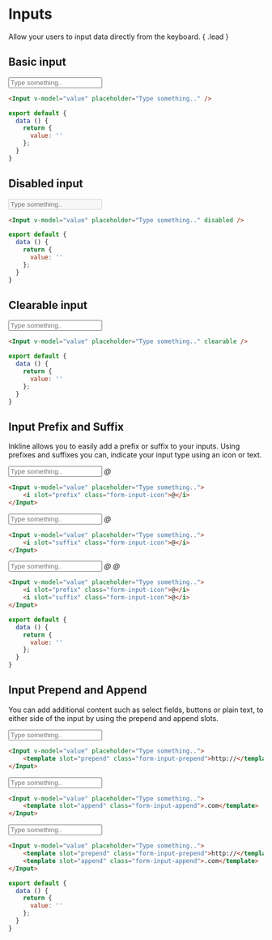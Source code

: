 # Inputs

Allow your users to input data directly from the keyboard. { .lead }

## Basic input

<Input v-model="inputValue" placeholder="Type something.." />

~~~html
<Input v-model="value" placeholder="Type something.." />
~~~

~~~js
export default {
  data () {
    return {
      value: ''
    };
  }
}
~~~

## Disabled input

<Input v-model="disabledInputValue" placeholder="Type something.." disabled />

~~~html
<Input v-model="value" placeholder="Type something.." disabled />
~~~

~~~js
export default {
  data () {
    return {
      value: ''
    };
  }
}
~~~

## Clearable input

<Input v-model="clearableInputValue" placeholder="Type something.." clearable />

~~~html
<Input v-model="value" placeholder="Type something.." clearable />
~~~

~~~js
export default {
  data () {
    return {
      value: ''
    };
  }
}
~~~

## Input Prefix and Suffix
Inkline allows you to easily add a prefix or suffix to your inputs. Using prefixes and suffixes you can, indicate 
your input type using an icon or text. 

<Input v-model="prefixInputValue" placeholder="Type something..">
    <i slot="prefix" class="form-input-icon">@</i>
</Input>

~~~html
<Input v-model="value" placeholder="Type something..">
    <i slot="prefix" class="form-input-icon">@</i>
</Input>
~~~

<Input v-model="suffixInputValue" placeholder="Type something..">
    <i slot="suffix" class="form-input-icon">@</i>
</Input>

~~~html
<Input v-model="value" placeholder="Type something..">
    <i slot="suffix" class="form-input-icon">@</i>
</Input>
~~~

<Input v-model="prefixSuffixInputValue" placeholder="Type something..">
    <i slot="prefix" class="form-input-icon">@</i>
    <i slot="suffix" class="form-input-icon">@</i>
</Input>

~~~html
<Input v-model="value" placeholder="Type something..">
    <i slot="prefix" class="form-input-icon">@</i>
    <i slot="suffix" class="form-input-icon">@</i>
</Input>
~~~

~~~js
export default {
  data () {
    return {
      value: ''
    };
  }
}
~~~

## Input Prepend and Append
You can add additional content such as select fields, buttons or plain text, to either side of the input by using the prepend and append slots.

<Input v-model="prependInputValue" placeholder="Type something..">
    <template slot="prepend" class="form-input-prepend">http://</template>
</Input>

~~~html
<Input v-model="value" placeholder="Type something..">
    <template slot="prepend" class="form-input-prepend">http://</template>
</Input>
~~~

<Input v-model="appendInputValue" placeholder="Type something..">
    <template slot="append" class="form-input-append">http://</template>
</Input>

~~~html
<Input v-model="value" placeholder="Type something..">
    <template slot="append" class="form-input-append">.com</template>
</Input>
~~~

<Input v-model="prependAppendInputValue" placeholder="Type something..">
    <template slot="prepend" class="form-input-prepend">http://</template>
    <template slot="append" class="form-input-append">.com</template>
</Input>

~~~html
<Input v-model="value" placeholder="Type something..">
    <template slot="prepend" class="form-input-prepend">http://</template>
    <template slot="append" class="form-input-append">.com</template>
</Input>
~~~

~~~js
export default {
  data () {
    return {
      value: ''
    };
  }
}
~~~

